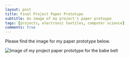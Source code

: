 ```yaml
---
layout: post
title: Final Project Paper Prototype
subtitle: An image of my project's paper protoype
tags: [projects, electronic textiles, computer science]
comments: true
---
```

Please find the image for my paper prototype below. 

![Image of my project paper prototype for the babe belt](https://hannahtager.github.io/img/babeBeltPaperProtoype.png)
